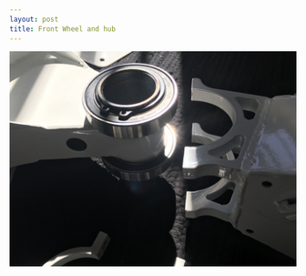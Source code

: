 ```yaml
---
layout: post
title: Front Wheel and hub
---
```




![Swingarm Ballbearings](/images/swingarm_ballbearings.jpg)
